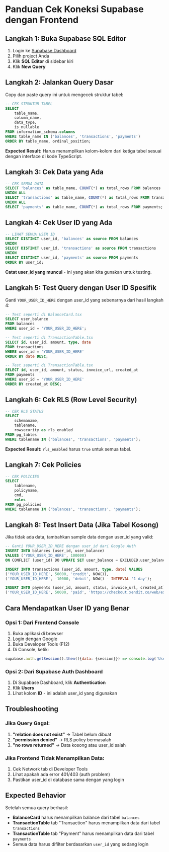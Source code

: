 # Panduan Cek Koneksi Supabase dengan Frontend

## Langkah 1: Buka Supabase SQL Editor

1. Login ke [Supabase Dashboard](https://supabase.com/dashboard)
2. Pilih project Anda
3. Klik **SQL Editor** di sidebar kiri
4. Klik **New Query**

## Langkah 2: Jalankan Query Dasar

Copy dan paste query ini untuk mengecek struktur tabel:

```sql
-- CEK STRUKTUR TABEL
SELECT 
    table_name,
    column_name,
    data_type,
    is_nullable
FROM information_schema.columns 
WHERE table_name IN ('balances', 'transactions', 'payments')
ORDER BY table_name, ordinal_position;
```

**Expected Result:** Harus menampilkan kolom-kolom dari ketiga tabel sesuai dengan interface di kode TypeScript.

## Langkah 3: Cek Data yang Ada

```sql
-- CEK SEMUA DATA
SELECT 'balances' as table_name, COUNT(*) as total_rows FROM balances
UNION ALL
SELECT 'transactions' as table_name, COUNT(*) as total_rows FROM transactions
UNION ALL  
SELECT 'payments' as table_name, COUNT(*) as total_rows FROM payments;
```

## Langkah 4: Cek User ID yang Ada

```sql
-- LIHAT SEMUA USER ID
SELECT DISTINCT user_id, 'balances' as source FROM balances
UNION
SELECT DISTINCT user_id, 'transactions' as source FROM transactions  
UNION
SELECT DISTINCT user_id, 'payments' as source FROM payments
ORDER BY user_id;
```

**Catat user_id yang muncul** - ini yang akan kita gunakan untuk testing.

## Langkah 5: Test Query dengan User ID Spesifik

Ganti `YOUR_USER_ID_HERE` dengan user_id yang sebenarnya dari hasil langkah 4:

```sql
-- Test seperti di BalanceCard.tsx
SELECT user_balance 
FROM balances 
WHERE user_id = 'YOUR_USER_ID_HERE';

-- Test seperti di TransactionTable.tsx  
SELECT id, user_id, amount, type, date
FROM transactions 
WHERE user_id = 'YOUR_USER_ID_HERE'
ORDER BY date DESC;

-- Test seperti di TransactionTable.tsx
SELECT id, user_id, amount, status, invoice_url, created_at
FROM payments 
WHERE user_id = 'YOUR_USER_ID_HERE'
ORDER BY created_at DESC;
```

## Langkah 6: Cek RLS (Row Level Security)

```sql
-- CEK RLS STATUS
SELECT 
    schemaname,
    tablename,
    rowsecurity as rls_enabled
FROM pg_tables 
WHERE tablename IN ('balances', 'transactions', 'payments');
```

**Expected Result:** `rls_enabled` harus `true` untuk semua tabel.

## Langkah 7: Cek Policies

```sql
-- CEK POLICIES
SELECT 
    tablename,
    policyname,
    cmd,
    roles
FROM pg_policies 
WHERE tablename IN ('balances', 'transactions', 'payments');
```

## Langkah 8: Test Insert Data (Jika Tabel Kosong)

Jika tidak ada data, tambahkan sample data dengan user_id yang valid:

```sql
-- Ganti YOUR_USER_ID_HERE dengan user_id dari Google Auth
INSERT INTO balances (user_id, user_balance) 
VALUES ('YOUR_USER_ID_HERE', 100000)
ON CONFLICT (user_id) DO UPDATE SET user_balance = EXCLUDED.user_balance;

INSERT INTO transactions (user_id, amount, type, date) VALUES
('YOUR_USER_ID_HERE', 50000, 'credit', NOW()),
('YOUR_USER_ID_HERE', -10000, 'debit', NOW() - INTERVAL '1 day');

INSERT INTO payments (user_id, amount, status, invoice_url, created_at) VALUES
('YOUR_USER_ID_HERE', 50000, 'paid', 'https://checkout.xendit.co/web/example', NOW());
```

## Cara Mendapatkan User ID yang Benar

### Opsi 1: Dari Frontend Console
1. Buka aplikasi di browser
2. Login dengan Google
3. Buka Developer Tools (F12)
4. Di Console, ketik:
```javascript
supabase.auth.getSession().then(({data: {session}}) => console.log('User ID:', session?.user?.id))
```

### Opsi 2: Dari Supabase Auth Dashboard
1. Di Supabase Dashboard, klik **Authentication**
2. Klik **Users**
3. Lihat kolom **ID** - ini adalah user_id yang digunakan

## Troubleshooting

### Jika Query Gagal:
1. **"relation does not exist"** → Tabel belum dibuat
2. **"permission denied"** → RLS policy bermasalah
3. **"no rows returned"** → Data kosong atau user_id salah

### Jika Frontend Tidak Menampilkan Data:
1. Cek Network tab di Developer Tools
2. Lihat apakah ada error 401/403 (auth problem)
3. Pastikan user_id di database sama dengan yang login

## Expected Behavior

Setelah semua query berhasil:
- **BalanceCard** harus menampilkan balance dari tabel `balances`
- **TransactionTable** tab "Transaction" harus menampilkan data dari tabel `transactions`
- **TransactionTable** tab "Payment" harus menampilkan data dari tabel `payments`
- Semua data harus difilter berdasarkan `user_id` yang sedang login
